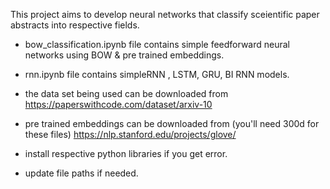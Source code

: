 This project aims to develop neural networks that classify sceientific paper abstracts into respective fields.

- bow_classification.ipynb file contains simple feedforward neural networks using BOW & pre trained embeddings.
- rnn.ipynb file contains simpleRNN , LSTM, GRU, BI RNN models.

- the data set being used can be downloaded from https://paperswithcode.com/dataset/arxiv-10
- pre trained embeddings can be downloaded from (you'll need 300d for these files) https://nlp.stanford.edu/projects/glove/
- install respective python libraries if you get error.
- update file paths if needed.
